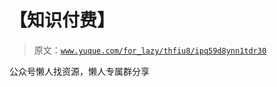# 【知识付费】

> 原文：[`www.yuque.com/for_lazy/thfiu8/ipq59d8ynn1tdr30`](https://www.yuque.com/for_lazy/thfiu8/ipq59d8ynn1tdr30)

<ne-p id="u93e17aa2" data-lake-id="u93e17aa2"><ne-text id="u8e1d47c0">公众号懒人找资源，懒人专属群分享</ne-text></ne-p>